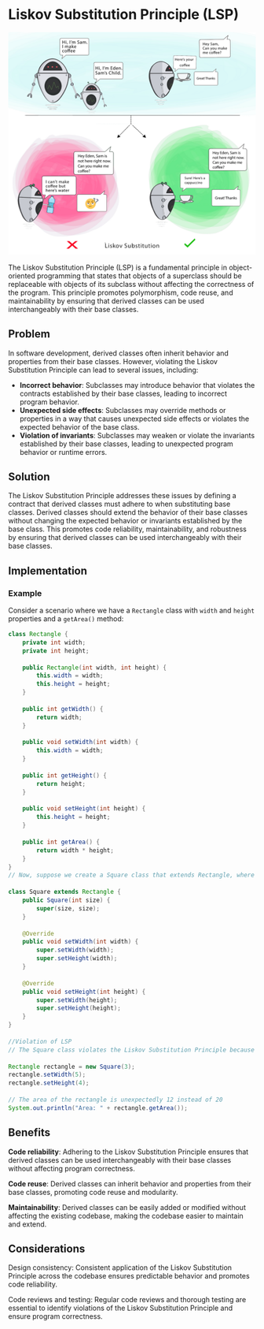 # Liskov Substitution Principle (LSP)

<p align="center">
  <img src="../photos/Liskov Substitution Principle.png" alt="Alt text" />
</p>



The Liskov Substitution Principle (LSP) is a fundamental principle in object-oriented programming that states that objects of a superclass should be replaceable with objects of its subclass without affecting the correctness of the program. This principle promotes polymorphism, code reuse, and maintainability by ensuring that derived classes can be used interchangeably with their base classes.

## Problem

In software development, derived classes often inherit behavior and properties from their base classes. However, violating the Liskov Substitution Principle can lead to several issues, including:

- **Incorrect behavior**: Subclasses may introduce behavior that violates the contracts established by their base classes, leading to incorrect program behavior.
- **Unexpected side effects**: Subclasses may override methods or properties in a way that causes unexpected side effects or violates the expected behavior of the base class.
- **Violation of invariants**: Subclasses may weaken or violate the invariants established by their base classes, leading to unexpected program behavior or runtime errors.

## Solution

The Liskov Substitution Principle addresses these issues by defining a contract that derived classes must adhere to when substituting base classes. Derived classes should extend the behavior of their base classes without changing the expected behavior or invariants established by the base class. This promotes code reliability, maintainability, and robustness by ensuring that derived classes can be used interchangeably with their base classes.

## Implementation

### Example

Consider a scenario where we have a `Rectangle` class with `width` and `height` properties and a `getArea()` method:

```java
class Rectangle {
    private int width;
    private int height;

    public Rectangle(int width, int height) {
        this.width = width;
        this.height = height;
    }

    public int getWidth() {
        return width;
    }

    public void setWidth(int width) {
        this.width = width;
    }

    public int getHeight() {
        return height;
    }

    public void setHeight(int height) {
        this.height = height;
    }

    public int getArea() {
        return width * height;
    }
}
// Now, suppose we create a Square class that extends Rectangle, where the setWidth() and setHeight() methods set both the width and height to the same value:

class Square extends Rectangle {
    public Square(int size) {
        super(size, size);
    }

    @Override
    public void setWidth(int width) {
        super.setWidth(width);
        super.setHeight(width);
    }

    @Override
    public void setHeight(int height) {
        super.setWidth(height);
        super.setHeight(height);
    }
}

//Violation of LSP
// The Square class violates the Liskov Substitution Principle because it changes the behavior of the setWidth() and setHeight() methods, which behave differently from their counterparts in the Rectangle class. For example:

Rectangle rectangle = new Square(3);
rectangle.setWidth(5);
rectangle.setHeight(4);

// The area of the rectangle is unexpectedly 12 instead of 20
System.out.println("Area: " + rectangle.getArea());

```
## Benefits
**Code reliability**: Adhering to the Liskov Substitution Principle ensures that derived classes can be used interchangeably with their base classes without affecting program correctness.


**Code reuse**: Derived classes can inherit behavior and properties from their base classes, promoting code reuse and modularity.

**Maintainability**: Derived classes can be easily added or modified without affecting the existing codebase, making the codebase easier to maintain and extend.
## Considerations

Design consistency: Consistent application of the Liskov Substitution Principle across the codebase ensures predictable behavior and promotes code reliability.

Code reviews and testing: Regular code reviews and thorough testing are essential to identify violations of the Liskov Substitution Principle and ensure program correctness.